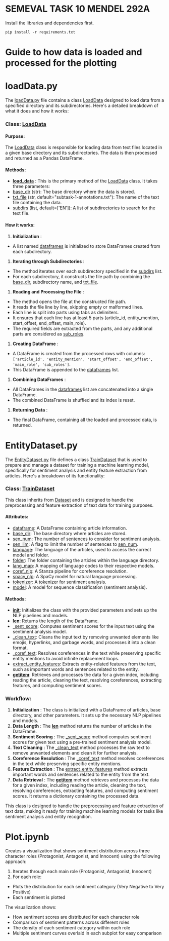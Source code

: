 # SEMEVAL TASK 10 MENDEL 292A

Install the libraries and dependencies first.

```
pip install -r requirements.txt
```

# Guide to how data is loaded and processed for the plotting

# loadData.py

The [loadData.py]() file contains a class [LoadData]() designed to load data from a specified directory and its subdirectories. Here's a detailed breakdown of what it does and how it works:

### Class: [LoadData]()

#### Purpose:

The [LoadData]() class is responsible for loading data from text files located in a given base directory and its subdirectories. The data is then processed and returned as a Pandas DataFrame.

#### Methods:

- **[load_data]()** : This is the primary method of the [LoadData]() class. It takes three parameters:
- [base_dir]() (str): The base directory where the data is stored.
- [txt_file]() (str, default="subtask-1-annotations.txt"): The name of the text file containing the data.
- [subdirs]() (list, default=['EN']): A list of subdirectories to search for the text file.

#### How it works:

1. **Initialization** :

- A list named [dataframes]() is initialized to store DataFrames created from each subdirectory.

1. **Iterating through Subdirectories** :

- The method iterates over each subdirectory specified in the [subdirs]() list.
- For each subdirectory, it constructs the file path by combining the [base_dir](), subdirectory name, and [txt_file](vscode-file://vscode-app/Applications/Visual%20Studio%20Code.app/Contents/Resources/app/out/vs/code/electron-sandbox/workbench/workbench.html).

1. **Reading and Processing the File** :

- The method opens the file at the constructed file path.
- It reads the file line by line, skipping empty or malformed lines.
- Each line is split into parts using tabs as delimiters.
- It ensures that each line has at least 5 parts (article_id, entity_mention, start_offset, end_offset, main_role).
- The required fields are extracted from the parts, and any additional parts are considered as [sub_roles](vscode-file://vscode-app/Applications/Visual%20Studio%20Code.app/Contents/Resources/app/out/vs/code/electron-sandbox/workbench/workbench.html).

1. **Creating DataFrame** :

- A DataFrame is created from the processed rows with columns: `['article_id', 'entity_mention', 'start_offset', 'end_offset', 'main_role', 'sub_roles']`.
- This DataFrame is appended to the [dataframes](vscode-file://vscode-app/Applications/Visual%20Studio%20Code.app/Contents/Resources/app/out/vs/code/electron-sandbox/workbench/workbench.html) list.

1. **Combining DataFrames** :

- All DataFrames in the [dataframes](vscode-file://vscode-app/Applications/Visual%20Studio%20Code.app/Contents/Resources/app/out/vs/code/electron-sandbox/workbench/workbench.html) list are concatenated into a single DataFrame.
- The combined DataFrame is shuffled and its index is reset.

1. **Returning Data** :

- The final DataFrame, containing all the loaded and processed data, is returned.

# EntityDataset.py

The [EntityDataset.py](vscode-file://vscode-app/Applications/Visual%20Studio%20Code.app/Contents/Resources/app/out/vs/code/electron-sandbox/workbench/workbench.html) file defines a class [TrainDataset](vscode-file://vscode-app/Applications/Visual%20Studio%20Code.app/Contents/Resources/app/out/vs/code/electron-sandbox/workbench/workbench.html) that is used to prepare and manage a dataset for training a machine learning model, specifically for sentiment analysis and entity feature extraction from articles. Here's a breakdown of its functionality:

### Class: [TrainDataset](vscode-file://vscode-app/Applications/Visual%20Studio%20Code.app/Contents/Resources/app/out/vs/code/electron-sandbox/workbench/workbench.html)

This class inherits from [Dataset](vscode-file://vscode-app/Applications/Visual%20Studio%20Code.app/Contents/Resources/app/out/vs/code/electron-sandbox/workbench/workbench.html) and is designed to handle the preprocessing and feature extraction of text data for training purposes.

#### Attributes:

- [dataframe](vscode-file://vscode-app/Applications/Visual%20Studio%20Code.app/Contents/Resources/app/out/vs/code/electron-sandbox/workbench/workbench.html): A DataFrame containing article information.
- [base_dir](vscode-file://vscode-app/Applications/Visual%20Studio%20Code.app/Contents/Resources/app/out/vs/code/electron-sandbox/workbench/workbench.html): The base directory where articles are stored.
- [sen_num](vscode-file://vscode-app/Applications/Visual%20Studio%20Code.app/Contents/Resources/app/out/vs/code/electron-sandbox/workbench/workbench.html): The number of sentences to consider for sentiment analysis.
- [sen_lim](vscode-file://vscode-app/Applications/Visual%20Studio%20Code.app/Contents/Resources/app/out/vs/code/electron-sandbox/workbench/workbench.html): A flag to limit the number of sentences to [sen_num](vscode-file://vscode-app/Applications/Visual%20Studio%20Code.app/Contents/Resources/app/out/vs/code/electron-sandbox/workbench/workbench.html).
- [language](vscode-file://vscode-app/Applications/Visual%20Studio%20Code.app/Contents/Resources/app/out/vs/code/electron-sandbox/workbench/workbench.html): The language of the articles, used to access the correct model and folder.
- [folder](vscode-file://vscode-app/Applications/Visual%20Studio%20Code.app/Contents/Resources/app/out/vs/code/electron-sandbox/workbench/workbench.html): The folder containing the articles within the language directory.
- [lang_map](vscode-file://vscode-app/Applications/Visual%20Studio%20Code.app/Contents/Resources/app/out/vs/code/electron-sandbox/workbench/workbench.html): A mapping of language codes to their respective models.
- [coref_nlp](vscode-file://vscode-app/Applications/Visual%20Studio%20Code.app/Contents/Resources/app/out/vs/code/electron-sandbox/workbench/workbench.html): A Stanza pipeline for coreference resolution.
- [spacy_nlp](vscode-file://vscode-app/Applications/Visual%20Studio%20Code.app/Contents/Resources/app/out/vs/code/electron-sandbox/workbench/workbench.html): A SpaCy model for natural language processing.
- [tokenizer](vscode-file://vscode-app/Applications/Visual%20Studio%20Code.app/Contents/Resources/app/out/vs/code/electron-sandbox/workbench/workbench.html): A tokenizer for sentiment analysis.
- [model](vscode-file://vscode-app/Applications/Visual%20Studio%20Code.app/Contents/Resources/app/out/vs/code/electron-sandbox/workbench/workbench.html): A model for sequence classification (sentiment analysis).

#### Methods:

- [**init**](vscode-file://vscode-app/Applications/Visual%20Studio%20Code.app/Contents/Resources/app/out/vs/code/electron-sandbox/workbench/workbench.html): Initializes the class with the provided parameters and sets up the NLP pipelines and models.
- [**len**](vscode-file://vscode-app/Applications/Visual%20Studio%20Code.app/Contents/Resources/app/out/vs/code/electron-sandbox/workbench/workbench.html): Returns the length of the DataFrame.
- [\_sent_score](vscode-file://vscode-app/Applications/Visual%20Studio%20Code.app/Contents/Resources/app/out/vs/code/electron-sandbox/workbench/workbench.html): Computes sentiment scores for the input text using the sentiment analysis model.
- [\_clean_text](vscode-file://vscode-app/Applications/Visual%20Studio%20Code.app/Contents/Resources/app/out/vs/code/electron-sandbox/workbench/workbench.html): Cleans the input text by removing unwanted elements like emojis, hyperlinks, and garbage words, and processes it into a clean format.
- [\_coref_text](vscode-file://vscode-app/Applications/Visual%20Studio%20Code.app/Contents/Resources/app/out/vs/code/electron-sandbox/workbench/workbench.html): Resolves coreferences in the text while preserving specific entity mentions to avoid infinite replacement loops.
- [extract_entity_features](vscode-file://vscode-app/Applications/Visual%20Studio%20Code.app/Contents/Resources/app/out/vs/code/electron-sandbox/workbench/workbench.html): Extracts entity-related features from the text, such as important words and sentences related to the entity.
- [**getitem**](vscode-file://vscode-app/Applications/Visual%20Studio%20Code.app/Contents/Resources/app/out/vs/code/electron-sandbox/workbench/workbench.html): Retrieves and processes the data for a given index, including reading the article, cleaning the text, resolving coreferences, extracting features, and computing sentiment scores.

### Workflow:

1. **Initialization** : The class is initialized with a DataFrame of articles, base directory, and other parameters. It sets up the necessary NLP pipelines and models.
2. **Data Length** : The [**len**](vscode-file://vscode-app/Applications/Visual%20Studio%20Code.app/Contents/Resources/app/out/vs/code/electron-sandbox/workbench/workbench.html) method returns the number of articles in the DataFrame.
3. **Sentiment Scoring** : The [\_sent_score](vscode-file://vscode-app/Applications/Visual%20Studio%20Code.app/Contents/Resources/app/out/vs/code/electron-sandbox/workbench/workbench.html) method computes sentiment scores for given text using a pre-trained sentiment analysis model.
4. **Text Cleaning** : The [\_clean_text](vscode-file://vscode-app/Applications/Visual%20Studio%20Code.app/Contents/Resources/app/out/vs/code/electron-sandbox/workbench/workbench.html) method processes the raw text to remove unwanted elements and clean it for further analysis.
5. **Coreference Resolution** : The [\_coref_text](vscode-file://vscode-app/Applications/Visual%20Studio%20Code.app/Contents/Resources/app/out/vs/code/electron-sandbox/workbench/workbench.html) method resolves coreferences in the text while preserving specific entity mentions.
6. **Feature Extraction** : The [extract_entity_features](vscode-file://vscode-app/Applications/Visual%20Studio%20Code.app/Contents/Resources/app/out/vs/code/electron-sandbox/workbench/workbench.html) method extracts important words and sentences related to the entity from the text.
7. **Data Retrieval** : The [**getitem**](vscode-file://vscode-app/Applications/Visual%20Studio%20Code.app/Contents/Resources/app/out/vs/code/electron-sandbox/workbench/workbench.html) method retrieves and processes the data for a given index, including reading the article, cleaning the text, resolving coreferences, extracting features, and computing sentiment scores. It returns a dictionary containing the processed data.

This class is designed to handle the preprocessing and feature extraction of text data, making it ready for training machine learning models for tasks like sentiment analysis and entity recognition.

# Plot.ipynb

Creates a visualization that shows sentiment distribution across three character roles (Protagonist, Antagonist, and Innocent) using the following approach:

1. Iterates through each main role (Protagonist, Antagonist, Innocent)
2. For each role:

- Plots the distribution for each sentiment category (Very Negative to Very Positive)
- Each sentiment is plotted

The visualization shows:

- How sentiment scores are distributed for each character role
- Comparison of sentiment patterns across different roles
- The density of each sentiment category within each role
- Multiple sentiment curves overlaid in each subplot for easy comparison
